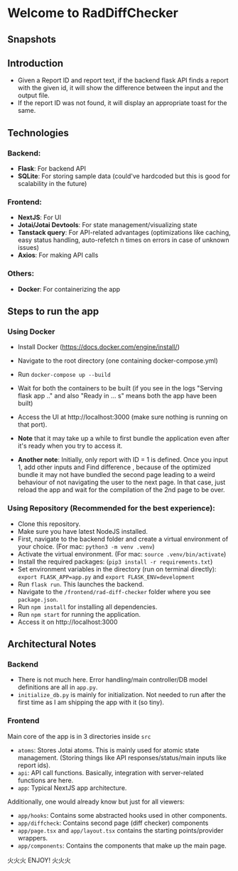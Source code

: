 # Welcome to RadDiffChecker

## Snapshots

## Introduction
 - Given a Report ID and report text, if the backend flask API finds a report with the given id, it will show the difference between the input and the output file.
 - If the report ID was not found, it will display an appropriate toast for the same. 
  
## Technologies
### Backend:
- **Flask**: For backend API
- **SQLite**: For storing sample data (could've hardcoded but this is good for scalability in the future)

### Frontend:
- **NextJS**: For UI
- **Jotai/Jotai Devtools**: For state management/visualizing state
- **Tanstack query**: For API-related advantages (optimizations like caching, easy status handling, auto-refetch n times on errors in case of unknown issues)
- **Axios**: For making API calls

### Others:
- **Docker**: For containerizing the app

## Steps to run the app
### Using Docker
- Install Docker (https://docs.docker.com/engine/install/)
- Navigate to the root directory (one containing docker-compose.yml)
- Run `docker-compose up --build`
- Wait for both the containers to be built (if you see in the logs "Serving flask app .." and also "Ready in ... s" means both the app have been built)
- Access the UI at http://localhost:3000 (make sure nothing is running on that port). 

- **Note** that it may take up a while to first bundle the application even after it's ready when you try to access it. 
- **Another note**: Initially, only report with ID = 1 is defined. Once you input 1, add other inputs and Find difference , because of the optimized bundle it may not have bundled the second page leading to a weird behaviour of not navigating the user to the next page. In that case, just reload the app and wait for the compilation of the 2nd page to be over. 

### Using Repository (Recommended for the best experience):
- Clone this repository.
- Make sure you have latest NodeJS installed.
- First, navigate to the backend folder and create a virtual environment of your choice. (For mac: `python3 -m venv .venv`)
- Activate the virtual environment. (For mac: `source .venv/bin/activate`)
- Install the required packages: (`pip3 install -r requirements.txt`)
- Set environment variables in the directory (run on terminal directly): `export FLASK_APP=app.py` and `export FLASK_ENV=development`
- Run `flask run`. This launches the backend.
- Navigate to the `/frontend/rad-diff-checker` folder where you see `package.json`.
- Run `npm install` for installing all dependencies.
- Run `npm start` for running the application.
- Access it on http://localhost:3000


## Architectural Notes
### Backend
- There is not much here. Error handling/main controller/DB model definitions are all in `app.py`.
- `initialize_db.py` is mainly for initialization. Not needed to run after the first time as I am shipping the app with it (so tiny).

### Frontend
Main core of the app is in 3 directories inside `src` 

- `atoms`: Stores Jotai atoms. This is mainly used for atomic state management. (Storing things like API responses/status/main inputs like report ids).
- `api`: API call functions. Basically, integration with server-related functions are here.
- `app`: Typical NextJS app architecture. 


Additionally, one would already know but just for all viewers:
- `app/hooks`: Contains some abstracted hooks used in other components.
- `app/diffcheck`: Contains second page (diff checker) components
- `app/page.tsx` and `app/layout.tsx` contains the starting points/provider wrappers.
- `app/components`: Contains the components that make up the main page.

⽕⽕⽕ ENJOY! ⽕⽕⽕